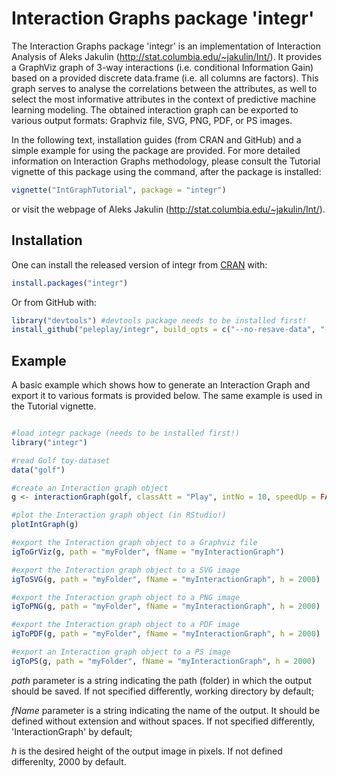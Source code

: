 
<!-- README.md is generated from README.Rmd. Please edit that file -->
Interaction Graphs package 'integr'
===================================

The Interaction Graphs package 'integr' is an implementation of Interaction Analysis of Aleks Jakulin (<http://stat.columbia.edu/~jakulin/Int/>). It provides a GraphViz graph of 3-way interactions (i.e. conditional Information Gain) based on a provided discrete data.frame (i.e. all columns are factors). This graph serves to analyse the correlations between the attributes, as well to select the most informative attributes in the context of predictive machine learning modeling. The obtained interaction graph can be exported to various output formats: Graphviz file, SVG, PNG, PDF, or PS images.

In the following text, installation guides (from CRAN and GitHub) and a simple example for using the package are provided. For more detailed information on Interaction Graphs methodology, please consult the Tutorial vignette of this package using the command, after the package is installed:

``` r
vignette("IntGraphTutorial", package = "integr")
```

or visit the webpage of Aleks Jakulin (<http://stat.columbia.edu/~jakulin/Int/>).

Installation
------------

One can install the released version of integr from [CRAN](https://CRAN.R-project.org) with:

``` r
install.packages("integr")
```

Or from GitHub with:

``` r
library("devtools") #devtools package needs to be installed first!
install_github("peleplay/integr", build_opts = c("--no-resave-data", "--no-manual"), build_vignettes = TRUE)
```

Example
-------

A basic example which shows how to generate an Interaction Graph and export it to various formats is provided below. The same example is used in the Tutorial vignette.

``` r

#load integr package (needs to be installed first!)
library("integr")

#read Golf toy-dataset
data("golf")

#create an Interaction graph object
g <- interactionGraph(golf, classAtt = "Play", intNo = 10, speedUp = FALSE)

#plot the Interaction graph object (in RStudio!)
plotIntGraph(g)

#export the Interaction graph object to a Graphviz file
igToGrViz(g, path = "myFolder", fName = "myInteractionGraph")

#export the Interaction graph object to a SVG image
igToSVG(g, path = "myFolder", fName = "myInteractionGraph", h = 2000)

#export the Interaction graph object to a PNG image
igToPNG(g, path = "myFolder", fName = "myInteractionGraph", h = 2000)

#export the Interaction graph object to a PDF image
igToPDF(g, path = "myFolder", fName = "myInteractionGraph", h = 2000)

#export an Interaction graph object to a PS image
igToPS(g, path = "myFolder", fName = "myInteractionGraph", h = 2000)
```

*path* parameter is a string indicating the path (folder) in which the output should be saved. If not specified differently, working directory by default;

*fName* parameter is a string indicating the name of the output. It should be defined without extension and without spaces. If not specified differently, 'InteractionGraph' by default;

*h* is the desired height of the output image in pixels. If not defined differenlty, 2000 by default.
